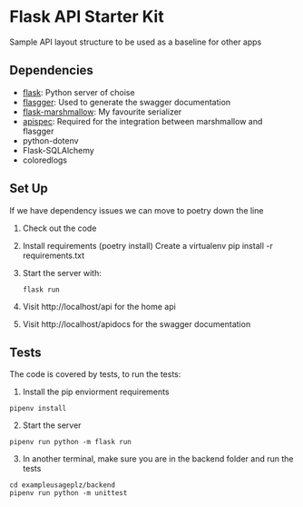 # Flask API Starter Kit

Sample API layout structure to be used as a baseline for other apps

## Dependencies

- [flask](https://palletsprojects.com/p/flask/): Python server of choise
- [flasgger](https://github.com/flasgger/flasgger): Used to generate the swagger documentation
- [flask-marshmallow](https://flask-marshmallow.readthedocs.io/en/latest/): My favourite serializer
- [apispec](https://apispec.readthedocs.io/en/latest/): Required for the integration between marshmallow and flasgger
- python-dotenv 
- Flask-SQLAlchemy
- coloredlogs


## Set Up

If we have dependency issues we can move to poetry down the line

1. Check out the code
2. Install requirements (poetry install)
    Create a virtualenv
    pip install -r requirements.txt
3. Start the server with:
    ```
   flask run
    ```
   
4. Visit http://localhost/api for the home api

4. Visit http://localhost/apidocs for the swagger documentation
   
## Tests

The code is covered by tests, to run the tests: 

1. Install the pip enviorment requirements
```
pipenv install
```   

2. Start the server
```
pipenv run python -m flask run
```

3. In another terminal, make sure you are in the backend folder and run the tests

```
cd exampleusageplz/backend
pipenv run python -m unittest
```